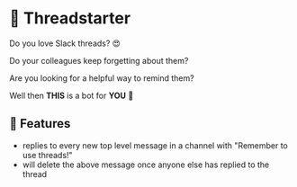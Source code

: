 # 🧵 Threadstarter

Do you love Slack threads? 😍

Do your colleagues keep forgetting about them?

Are you looking for a helpful way to remind them?

Well then **THIS** is a bot for **YOU** 👏

## 🎉 Features

- replies to every new top level message in a channel with "Remember to use threads!"
- will delete the above message once anyone else has replied to the thread
